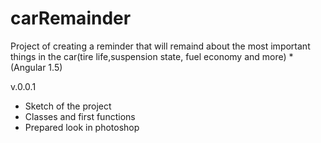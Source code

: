 # carRemainder
Project of creating a reminder that will remaind about the most important things in the car(tire life,suspension state, fuel economy and more) *(Angular 1.5)
</br>
<p>v.0.0.1</p>
<ul>
<li>Sketch of the project</li>
<li>Classes and first functions</li>
<li>Prepared look in photoshop</li>
</ul>
